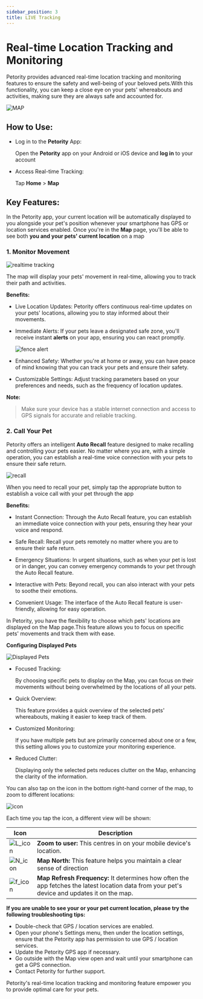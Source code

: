 ```yaml
---
sidebar_position: 3
title: LIVE Tracking
---
```


# Real-time Location Tracking and Monitoring
Petority provides advanced real-time location tracking and monitoring features to ensure the safety and well-being of your beloved pets.With this functionality, you can keep a close eye on your pets' whereabouts and activities, making sure they are always safe and accounted for.

![MAP](/img/logo.svg)

## How to Use:
+ Log in to the **Petority** App:
  
    Open the **Petority** app on your Android or iOS device and **log in** to your account
  
+ Access Real-time Tracking:
  
     Tap **Home** > **Map**
  
## Key Features:
In the Petority app, your current location will be automatically displayed to you alongside your pet's position whenever your smartphone has GPS or location services enabled. Once you're in the **Map** page, you'll be able to see both **you and your pets' current location** on a map

### 1. Monitor Movement

![realtime tracking](/img/logo.svg)

The map will display your pets' movement in real-time, allowing you to track their path and activities.

**Benefits:**

+ Live Location Updates: 
    Petority offers continuous real-time updates on your pets' locations, allowing you to stay informed about their movements.

+ Immediate Alerts: 
    If your pets leave a designated safe zone, you'll receive instant **alerts** on your app, ensuring you can react promptly.

    ![fence alert](/img/logo.svg)

+ Enhanced Safety:
    Whether you're at home or away, you can have peace of mind knowing that you can track your pets and ensure their safety.

+ Customizable Settings:
    Adjust tracking parameters based on your preferences and needs, such as the frequency of location updates.

**Note:** 

> Make sure your device has a stable internet connection and access to GPS signals for accurate and reliable tracking.

### 2. Call Your Pet

Petority offers an intelligent **Auto Recall** feature designed to make recalling and controlling your pets easier. No matter where you are, with a simple operation, you can establish a real-time voice connection with your pets to ensure their safe return.

![recall](/img/logo.svg)

When you need to recall your pet, simply tap the appropriate button to establish a voice call with your pet through the app

**Benefits:**

+ Instant Connection:
    Through the Auto Recall feature, you can establish an immediate voice connection with your pets, ensuring they hear your voice and respond.

+ Safe Recall:
    Recall your pets remotely no matter where you are to ensure their safe return.

+ Emergency Situations:
    In urgent situations, such as when your pet is lost or in danger, you can convey emergency commands to your pet through the Auto Recall feature.

+ Interactive with Pets:
    Beyond recall, you can also interact with your pets to soothe their emotions.

+ Convenient Usage:
    The interface of the Auto Recall feature is user-friendly, allowing for easy operation.

In Petority, you have the flexibility to choose which pets' locations are displayed on the Map page.This feature allows you to focus on specific pets' movements and track them with ease.

**Configuring Displayed Pets**

![Displayed Pets](/img/logo.svg)

+ Focused Tracking:

    By choosing specific pets to display on the Map, you can focus on their movements without being overwhelmed by the locations of all your pets.

+ Quick Overview:

    This feature provides a quick overview of the selected pets' whereabouts, making it easier to keep track of them.

+ Customized Monitoring:

    If you have multiple pets but are primarily concerned about one or a few, this setting allows you to customize your monitoring experience.

+ Reduced Clutter:

    Displaying only the selected pets reduces clutter on the Map, enhancing the clarity of the information.

You can also tap on the icon in the bottom right-hand corner of the map, to zoom to different locations:

![icon](/img/logo.svg)

Each time you tap the icon, a different view will be shown:

| Icon      | Description |
| ----------- | ----------- |
| ![L_icon](/img/logo.svg) | **Zoom to user:** This centres in on your mobile device's location. |
| ![N_icon](/img/logo.svg) | **Map North:** This feature helps you maintain a clear sense of direction |
| ![f_icon](/img/logo.svg) | **Map Refresh Frequency:** It determines how often the app fetches the latest location data from your pet's device and updates it on the map. |

**If you are unable to see your or your pet current location, please try the following troubleshooting tips:**

+ Double-check that GPS / location services are enabled.
+ Open your phone's Settings menu, then under the location settings, ensure that the Petority app has permission to use GPS / location services.
+ Update the Petority GPS app if necessary.
+ Go outside with the Map view open and wait until your smartphone can get a GPS connection.
+ Contact Petority for further support.

Petority's real-time location tracking and monitoring feature empower you to provide optimal care for your pets.   
